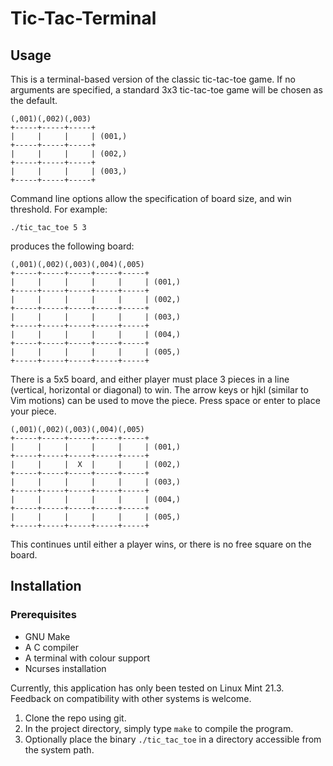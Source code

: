 # Tic-Tac-Terminal

## Usage

This is a terminal-based version of the classic tic-tac-toe game.
If no arguments are specified, a standard 3x3 tic-tac-toe game will be chosen as the default.
```
(,001)(,002)(,003)
+-----+-----+-----+
|     |     |     | (001,)
+-----+-----+-----+
|     |     |     | (002,)
+-----+-----+-----+
|     |     |     | (003,)
+-----+-----+-----+
```

Command line options allow the specification of board size, and win threshold.
For example:

```
./tic_tac_toe 5 3
```

produces the following board:

```
(,001)(,002)(,003)(,004)(,005)
+-----+-----+-----+-----+-----+
|     |     |     |     |     | (001,)
+-----+-----+-----+-----+-----+
|     |     |     |     |     | (002,)
+-----+-----+-----+-----+-----+
|     |     |     |     |     | (003,)
+-----+-----+-----+-----+-----+
|     |     |     |     |     | (004,)
+-----+-----+-----+-----+-----+
|     |     |     |     |     | (005,)
+-----+-----+-----+-----+-----+
```
There is a 5x5 board, and either player must place 3 pieces in a line (vertical, horizontal or diagonal) to win.
The arrow keys or hjkl (similar to Vim motions) can be used to move the piece. Press space or enter to place your piece.

```
(,001)(,002)(,003)(,004)(,005)
+-----+-----+-----+-----+-----+
|     |     |     |     |     | (001,)
+-----+-----+-----+-----+-----+
|     |     |  X  |     |     | (002,)
+-----+-----+-----+-----+-----+
|     |     |     |     |     | (003,)
+-----+-----+-----+-----+-----+
|     |     |     |     |     | (004,)
+-----+-----+-----+-----+-----+
|     |     |     |     |     | (005,)
+-----+-----+-----+-----+-----+
```

This continues until either a player wins, or there is no free square on the board.

## Installation

### Prerequisites

* GNU Make
* A C compiler
* A terminal with colour support
* Ncurses installation

Currently, this application has only been tested on Linux Mint 21.3.
Feedback on compatibility with other systems is welcome.

1. Clone the repo using git.
2. In the project directory, simply type `make` to compile the program.
3. Optionally place the binary `./tic_tac_toe` in a directory accessible from the system path.
